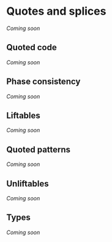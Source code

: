 # Quotes and splices
*Coming soon*

## Quoted code
*Coming soon*

## Phase consistency
*Coming soon*

## Liftables
*Coming soon*

## Quoted patterns
*Coming soon*

## Unliftables
*Coming soon*

## Types
*Coming soon*